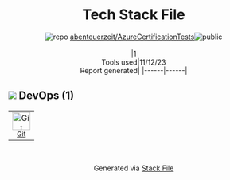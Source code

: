 <!--
--- Readme.md Snippet without images Start ---
## Tech Stack
abenteuerzeit/AzureCertificationTests is built on the following main stack:


Full tech stack [here](/techstack.md)
--- Readme.md Snippet without images End ---

--- Readme.md Snippet with images Start ---
## Tech Stack
abenteuerzeit/AzureCertificationTests is built on the following main stack:


Full tech stack [here](/techstack.md)
--- Readme.md Snippet with images End ---
-->
<div align="center">

# Tech Stack File
![](https://img.stackshare.io/repo.svg "repo") [abenteuerzeit/AzureCertificationTests](https://github.com/abenteuerzeit/AzureCertificationTests)![](https://img.stackshare.io/public_badge.svg "public")
<br/><br/>
|1<br/>Tools used|11/12/23 <br/>Report generated|
|------|------|
</div>

## <img src='https://img.stackshare.io/devops.svg'/> DevOps (1)
<table><tr>
  <td align='center'>
  <img width='36' height='36' src='https://img.stackshare.io/service/1046/git.png' alt='Git'>
  <br>
  <sub><a href="http://git-scm.com/">Git</a></sub>
  <br>
  <sub></sub>
</td>

</tr>
</table>

<br/>
<div align='center'>

Generated via [Stack File](https://github.com/apps/stack-file)
